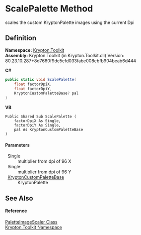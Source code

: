 # ScalePalette Method


scales the custom KryptonPalette images using the current Dpi



## Definition
**Namespace:** <a href="79d2eac2-21f4-54ff-7552-b20c33c30600.md">Krypton.Toolkit</a>  
**Assembly:** Krypton.Toolkit (in Krypton.Toolkit.dll) Version: 80.23.10.287+8d7660f9dc5efd033fabe008ebfb904beab6d444

**C#**
``` C#
public static void ScalePalette(
	float factorDpiX,
	float factorDpiY,
	KryptonCustomPaletteBase? pal
)
```
**VB**
``` VB
Public Shared Sub ScalePalette ( 
	factorDpiX As Single,
	factorDpiY As Single,
	pal As KryptonCustomPaletteBase
)
```



#### Parameters
<dl><dt>  Single</dt><dd>multiplier from dpi of 96 X</dd><dt>  Single</dt><dd>multiplier from dpi of 96 Y</dd><dt>  <a href="19e895c2-5326-25bf-d4bb-c7367f234f77.md">KryptonCustomPaletteBase</a></dt><dd>KryptonPalette</dd></dl>

## See Also


#### Reference
<a href="a949c88e-deec-f17a-3279-e6be1153223c.md">PaletteImageScaler Class</a>  
<a href="79d2eac2-21f4-54ff-7552-b20c33c30600.md">Krypton.Toolkit Namespace</a>  
